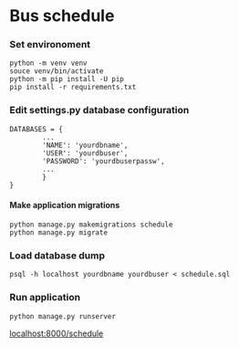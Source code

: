 # Bus schedule

### Set environoment
    python -m venv venv
    souce venv/bin/activate
    python -m pip install -U pip
    pip install -r requirements.txt
### Edit settings.py database configuration
    DATABASES = {
            ...
            'NAME': 'yourdbname',
            'USER': 'yourdbuser',
            'PASSWORD': 'yourdbuserpassw',
            ...
            }
    }
#### Make application migrations
    python manage.py makemigrations schedule
    python manage.py migrate
### Load database dump
    psql -h localhost yourdbname yourdbuser < schedule.sql
### Run application
    python manage.py runserver
[localhost:8000/schedule](localhost:8000/schedule)
